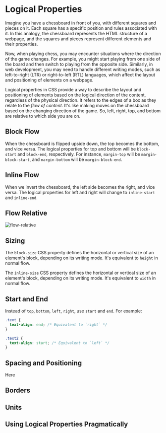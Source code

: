 # Logical Properties

Imagine you have a chessboard in front of you, with different squares and pieces on it. Each square has a specific position and rules associated with it. In this analogy, the chessboard represents the HTML structure of a webpage, and the squares and pieces represent different elements and their properties.

Now, when playing chess, you may encounter situations where the direction of the game changes. For example, you might start playing from one side of the board and then switch to playing from the opposite side. Similarly, in web development, you may need to handle different writing modes, such as left-to-right (LTR) or right-to-left (RTL) languages, which affect the layout and positioning of elements on a webpage.

Logical properties in CSS provide a way to describe the layout and positioning of elements based on the logical direction of the content, regardless of the physical direction. It refers to the edges of a box as they relate to the *flow of content*. It's like making moves on the chessboard based on the changing direction of the game. So, left, right, top, and bottom are relative to which side you are on.

## Block Flow
When the chessboard is flipped upside down, the top becomes the bottom, and vice versa. The logical properties for top and bottom will be `block-start` and `block-end`, respectively. For instance, `margin-top` will be `margin-block-start`, and `margin-bottom` will be `margin-block-end`.

## Inline Flow
When we invert the chessboard, the left side becomes the right, and vice versa. The logical properties for left and right will change to `inline-start` and `inline-end`.

## Flow Relative
![flow-relative](https://web-dev.imgix.net/image/VbAJIREinuYvovrBzzvEyZOpw5w1/GezxDZXkJgkMevkKg39M.png?auto=format&w=964)

## Sizing
The `block-size` CSS property defines the horizontal or vertical size of an element's block, depending on its writing mode. It's equivalent to `height` in normal flow.

The `inline-size` CSS property defines the horizontal or vertical size of an element's block, depending on its writing mode. It's equivalent to `width` in normal flow.

## Start and End
Instead of `top`, `bottom`, `left`, `right`, use `start` and `end`. For example:

```css
.text {
  text-align: end; /* Equivalent to `right` */
}

.text2 {
  text-align: start; /* Equivalent to `left` */
}
```

## Spacing and Positioning
Here

## Borders

## Units

## Using Logical Properties Pragmatically
